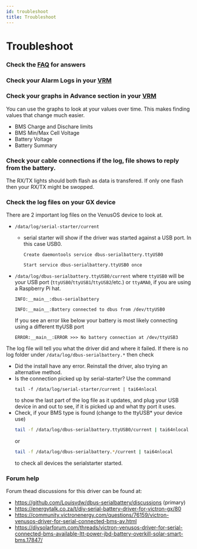 ```yaml
---
id: troubleshoot
title: Troubleshoot
---
```


# Troubleshoot
### Check the [FAQ](https://github.com/Louisvdw/dbus-serialbattery/wiki/FAQ) for answers
### Check your Alarm Logs in your [VRM](https://vrm.victronenergy.com/)
### Check your graphs in Advance section in your [VRM](https://vrm.victronenergy.com/)
You can use the graphs to look at your values over time. This makes finding values that change much easier.
* BMS Charge and Dischare limits
* BMS Min/Max Cell Voltage
* Battery Voltage
* Battery Summary
### Check your cable connections if the log, file shows to reply from the battery.
The RX/TX lights should both flash as data is transfered. If only one flash then your RX/TX might be swopped.
### Check the log files on your GX device
There are 2 important log files on the VenusOS device to look at.
* `/data/log/serial-starter/current`
  - serial starter will show if the driver was started against a USB port. In this case USB0.
    ```
    Create daemontools service dbus-serialbattery.ttyUSB0

    Start service dbus-serialbattery.ttyUSB0 once
    ```

* `/data/log/dbus-serialbattery.ttyUSB0/current` where `ttyUSB0` will be your USB port (`ttyUSB0`/`ttyUSB1`/`ttyUSB2`/etc.) or `ttyAMA0`, if you are using a Raspberry Pi hat.
    ```
    INFO:__main__:dbus-serialbattery

    INFO:__main__:Battery connected to dbus from /dev/ttyUSB0
    ```

    If you see an error like below your battery is most likely connecting using a different ttyUSB port
    ```
    ERROR:__main__:ERROR >>> No battery connection at /dev/ttyUSB3
    ```

The log file will tell you what the driver did and where it failed.
If there is no log folder under `/data/log/dbus-serialbattery.*` then check
   - Did the install have any error. Reinstall the driver, also trying an alternative method.
   - Is the connection picked up by serial-starter? Use the command
     ```
     tail -f /data/log/serial-starter/current | tai64nlocal
     ```
     to show the last part of the log file as it updates, and plug your USB device in and out to see, if it is picked up and what tty port it uses.
   - Check, if your BMS type is found (change to the ttyUSB* your device use)
     ```bash
     tail -f /data/log/dbus-serialbattery.ttyUSB0/current | tai64nlocal
     ```
     or
     ```bash
     tail -f /data/log/dbus-serialbattery.*/current | tai64nlocal
     ```
     to check all devices the serialstarter started.


### Forum help
Forum thead discussions for this driver can be found at:
* https://github.com/Louisvdw/dbus-serialbattery/discussions (primary)
* https://energytalk.co.za/t/diy-serial-battery-driver-for-victron-gx/80
* https://community.victronenergy.com/questions/76159/victron-venusos-driver-for-serial-connected-bms-av.html
* https://diysolarforum.com/threads/victron-venusos-driver-for-serial-connected-bms-available-ltt-power-jbd-battery-overkill-solar-smart-bms.17847/
